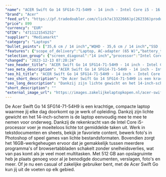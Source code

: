 ```yaml
---
"name": "ACER Swift Go 14 SFG14-71-54H9 - 14 inch - Intel Core i5 - 16 GB - 512 GB"
"brand": "Acer"
"feed_url": "https://pf.tradedoubler.com/click?a(3322666)p(262336)product(50617-1768627)ttid(3)url(https%3A%2F%2Fwww.mediamarkt.nl%2Fnl%2Fproduct%2F_acer-swift-go-14-sfg14-71-54h9-14-inch-intel-core-i5-16-gb-512-gb-1768627.html%3Futm_source%3Dtradedoubler%26utm_medium%3Daff-comparison%26utm_term%3D1768627)"
"price": 899
"currency": "EUR"
"GTIN": "4711121545252"
"supplier": "Mediamarkt"
"category": "Laptops"
"bullet_points": ["35,6 cm / 14 inch","WQHD - 35,6 cm / 14 inch","SSD , 512 GB , M.2 via NVMe","2x USB 3.2 (Gen 2, Type-A), 2x USB 4 (Type-C) met DisplayPort, 1x HDMI, 1x hoofdtelefoon-/microfooncombo","Lithium-ion","31.29 cm x 1.49 cm x 21.79 cm /"]
"features": {"scope_of_delivery":"Laptop, AC-adapter (65 W)","battery_type":"Lithium-ion","battery_life":"13 u","hard_disk_1":"SSD , 512 GB , M.2 via NVMe","additional_update_information":"Voor zover op de afbeeldingen apps worden getoond, geldt dat MediaMarkt niet kan garanderen dat de apps tijdens de volledige levensduur van het product goed zullen blijven functioneren. Dit hangt af van het beleid van de fabrikant.","image_ratio":"16:10","short_description":"SWIFT GO 14 SFG14-71-54H9","dimensions_weight":"31.29 cm x 1.49 cm x 21.79 cm /","bluetooth":"Ja","height":"1,49 cm","manufacturer_guarantee":"2 jaar","panel_type":"IPS (In-Plane Switching)","touchscreen":"Nee","screen_diagonal_inches":"14 inch","manufacturer_supported_software_updates":"Onbekend","manufacturer_part_number":"NX.KF7EH.001","product_manufacturer":"ACER","integrated_mike":"Ja","speakers":"Ja","convertibility":"Vast scherm","processor_speed_with_turbo":"4.6 GHz","warranty_note":"2 Jaar Pick up & Return / Drop off Collection points","model_year":"2023","processor":"Intel Core i5-1335U","shipping_costs":"0.00","screen_type":"Mat scherm","product_depth":"21,79 cm","memory_size":"16 GB","screen_diagonal_cm_inch":"35,6 cm / 14 inch","product_introduction_date":"2023-06-28","number_of_processor_cores":"10","processor_brand":"Intel®","ram_configuration":"1x 16 GB","bluetooth_version":"5.2","delivery_time":"1","color":"Zilver","brightness":"300 cd/m²","resolution":"2240 x 1400","product_type":"Laptop","capacity_of_1_hard_disk":"512 GB","type_of_1_hard_disk":"SSD","ram_type":"DDR5","front_camera":"Ja","screen_diagonal_cm":"35,6 cm","battery_capacity":"50 Wh","integrated_webcam":"Ja","processor_model":"Core™ i5","weight":"1,32 kg","update_policy":"Onbekend","total_storage_space_in_gb":"512 GB","wlan":"Ja","processor_clock_rate":"1.3 GHz","previous_price":"","connections":"2x USB 3.2 (Gen 2, Type-A), 2x USB 4 (Type-C) met DisplayPort, 1x HDMI, 1x hoofdtelefoon-/microfooncombo","depth":"21,79 cm","keyboard_type":"QWERTY","card_reader":"Ja","wlan_standards":"WiFi 6E (802.11AX)","special_features":"Nee","product_width":"31,29 cm","product_height":"1,49 cm","image_quality":"WQHD","total_storage_space":"512 GB"}
"selection_group": {"screen_diagonal":"14 inch","processor":"Intel Core i5","changed_price_past_3_days":false,"product_family":"Swift"}
"changed": "2023-12-13 07:20:24"
"seo_header_title": "ACER Swift Go 14 SFG14-71-54H9 - 14 inch - Intel Core i5 - 16 GB - 512 GB"
"seo_meta_description": "ACER Swift Go 14 SFG14-71-54H9 - 14 inch - Intel Core i5 - 16 GB - 512 GB"
"seo_h1_title": "ACER Swift Go 14 SFG14-71-54H9 - 14 inch - Intel Core i5 - 16 GB - 512 GB"
"seo_short_description": "De Acer Swift Go 14 SFG14-71-54H9 is een krachtige, compacte laptop waarmee jij elke dag doorkomt op je werk of opleiding."
"seo_long_description": "Dankzij zijn lichte gewicht en het 14-inch-scherm is de laptop eenvoudig mee te mee te nemen voor onderweg. Dankzij de rekenkracht van de Intel Core i5-processor voer je moeiteloos lichte tot gemiddelde taken uit. Werk in tekstdocumenten en sheets, bekijk je favoriete content, bewerk foto's in Photoshop of speel games van lichte bestandsformaten. Bovendien zorgt het 16GB-werkgeheugen ervoor dat je gemakkelijk tussen meerdere programma's of browsertabbladen schakelt zonder snelheidsverlies, wat van pas komt als je veel moet multitasken. Met 512 GB aan opslagruimte heb je plaats genoeg voor al je benodigde documenten, verslagen, foto's en meer. Of je nu een casual of zakelijke gebruiker bent, met de Acer Swift Go kun jij uit de voeten op elk gebied."
"short_description": ""
"external_image_url": "https://images.zakelijkelaptopkopen.nl/acer-swift-go-14-sfg14-71-54h9-14-inch-intel-core-i5-16-gb-512-gb-1768627.webp"
---
```


De Acer Swift Go 14 SFG14-71-54H9 is een krachtige, compacte laptop waarmee jij elke dag doorkomt op je werk of opleiding. Dankzij zijn lichte gewicht en het 14-inch-scherm is de laptop eenvoudig mee te mee te nemen voor onderweg. Dankzij de rekenkracht van de Intel Core i5-processor voer je moeiteloos lichte tot gemiddelde taken uit. Werk in tekstdocumenten en sheets, bekijk je favoriete content, bewerk foto's in Photoshop of speel games van lichte bestandsformaten. Bovendien zorgt het 16GB-werkgeheugen ervoor dat je gemakkelijk tussen meerdere programma's of browsertabbladen schakelt zonder snelheidsverlies, wat van pas komt als je veel moet multitasken. Met 512 GB aan opslagruimte heb je plaats genoeg voor al je benodigde documenten, verslagen, foto's en meer. Of je nu een casual of zakelijke gebruiker bent, met de Acer Swift Go kun jij uit de voeten op elk gebied.